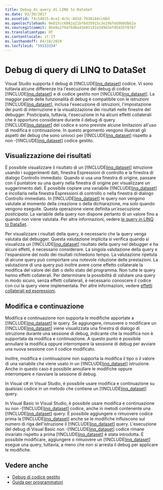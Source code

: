 ```yaml
---
title: Debug di query di LINQ to DataSet
ms.date: 03/30/2017
ms.assetid: f4c54015-8ce2-4c5c-8d18-7038144cc66d
ms.openlocfilehash: 0e015cc6042a21bf6d35915c3e19bfeb9b0dbb2a
ms.sourcegitcommit: 0be8a279af6d8a43e03141e349d3efd5d35f8767
ms.translationtype: HT
ms.contentlocale: it-IT
ms.lasthandoff: 04/18/2019
ms.locfileid: "59133334"
---
```

# <a name="debugging-linq-to-dataset-queries"></a>Debug di query di LINQ to DataSet

Visual Studio supporta il debug di [!INCLUDE[linq_dataset](../../../../includes/linq-dataset-md.md)] codice. Vi sono tuttavia alcune differenze tra l'esecuzione del debug di codice [!INCLUDE[linq_dataset](../../../../includes/linq-dataset-md.md)] e di codice gestito non [!INCLUDE[linq_dataset](../../../../includes/linq-dataset-md.md)]. La maggior parte delle funzionalità di debug è compatibile con le istruzioni [!INCLUDE[linq_dataset](../../../../includes/linq-dataset-md.md)], inclusa l'esecuzione di istruzioni, l'impostazione dei punti di interruzione e la visualizzazione dei risultati nelle finestre del debugger. Posticipata, tuttavia, l'esecuzione in ha alcuni effetti collaterali che è opportuno considerare durante il debug di query [!INCLUDE[linq_dataset](../../../../includes/linq-dataset-md.md)] del codice e sono previste alcune limitazioni all'uso di modifica e continuazione. In questo argomento vengono illustrati gli aspetti del debug che sono univoci per [!INCLUDE[linq_dataset](../../../../includes/linq-dataset-md.md)] rispetto a non -[!INCLUDE[linq_dataset](../../../../includes/linq-dataset-md.md)] codice gestito.  
  
## <a name="viewing-results"></a>Visualizzazione dei risultati  
 È possibile visualizzare il risultato di un [!INCLUDE[linq_dataset](../../../../includes/linq-dataset-md.md)] istruzione usando i suggerimenti dati, finestra Espressioni di controllo e la finestra di dialogo Controllo immediato. Quando si usa una finestra di origine, passare con il puntatore su una query nella finestra di origine per visualizzare un suggerimento dati. È possibile copiare una variabile [!INCLUDE[linq_dataset](../../../../includes/linq-dataset-md.md)] e incollarla nella finestra Espressioni di controllo o nella finestra di dialogo Controllo immediato. In [!INCLUDE[linq_dataset](../../../../includes/linq-dataset-md.md)] le query non vengono valutate al momento della creazione o della dichiarazione, ma solo quando vengono eseguite. Questa operazione viene definita *un'esecuzione posticipata*. La variabile della query non dispone pertanto di un valore fino a quando non viene valutata. Per altre informazioni, vedere [le query in LINQ to DataSet](../../../../docs/framework/data/adonet/queries-in-linq-to-dataset.md).  
  
 Per visualizzare i risultati della query, è necessario che la query venga valutata dal debugger. Questa valutazione implicita si verifica quando si visualizza un [!INCLUDE[linq_dataset](../../../../includes/linq-dataset-md.md)] risultato della query nel debugger e ha alcuni effetti, è necessario considerare. La singola valutazione della query e l'espansione del nodo dei risultati richiedono tempo. La valutazione ripetuta di alcune query può comportare una notevole riduzione delle prestazioni. La valutazione di una query può inoltre avere come effetto collaterale la modifica del valore dei dati o dello stato del programma. Non tutte le query hanno effetti collaterali. Per determinare la possibilità di valutare una query in modo sicuro, senza effetti collaterali, è necessario conoscere il codice con cui la query viene implementata. Per altre informazioni, vedere [effetti collaterali ed espressioni](https://docs.microsoft.com/previous-versions/visualstudio/visual-studio-2013/a7a250bs(v=vs.120)).  
  
## <a name="edit-and-continue"></a>Modifica e continuazione  
 Modifica e continuazione non supporta le modifiche apportate a [!INCLUDE[linq_dataset](../../../../includes/linq-dataset-md.md)] le query. Se aggiungere, rimuovere o modificare un [!INCLUDE[linq_dataset](../../../../includes/linq-dataset-md.md)] viene visualizzata una finestra di dialogo di istruzione durante una sessione di debug, indicante che la modifica non è supportata da modifica e continuazione. A questo punto è possibile annullare la modifica oppure interrompere la sessione di debug per avviare una nuova sessione con il codice modificato.  
  
 Inoltre, modifica e continuazione non supporta la modifica il tipo o il valore di una variabile che viene usato in un [!INCLUDE[linq_dataset](../../../../includes/linq-dataset-md.md)] istruzione. Anche in questo caso è possibile annullare le modifiche oppure interrompere e riavviare la sessione di debug.  
  
 In Visual c# in Visual Studio, è possibile usare modifica e continuazione su qualsiasi codice in un metodo che contiene un [!INCLUDE[linq_dataset](../../../../includes/linq-dataset-md.md)] query.  
  
 In Visual Basic in Visual Studio, è possibile usare modifica e continuazione su non -[!INCLUDE[linq_dataset](../../../../includes/linq-dataset-md.md)] codice, anche in metodi contenente una [!INCLUDE[linq_dataset](../../../../includes/linq-dataset-md.md)] query. È possibile aggiungere o rimuovere codice prima la [!INCLUDE[linq_dataset](../../../../includes/linq-dataset-md.md)] anche se le modifiche influiscono sul numero di riga dell'istruzione il [!INCLUDE[linq_dataset](../../../../includes/linq-dataset-md.md)] query. L'esecuzione del debug di Visual Basic non -[!INCLUDE[linq_dataset](../../../../includes/linq-dataset-md.md)] codice rimane invariato rispetto a prima [!INCLUDE[linq_dataset](../../../../includes/linq-dataset-md.md)] è stata introdotta. È possibile modificare, aggiungere o rimuovere un [!INCLUDE[linq_dataset](../../../../includes/linq-dataset-md.md)] esegue una query, tuttavia, a meno che non si arresta il debug per applicare le modifiche.  
  
## <a name="see-also"></a>Vedere anche

- [Debug di codice gestito](/visualstudio/debugger/debugging-managed-code)
- [Guida per programmatori](../../../../docs/framework/data/adonet/programming-guide-linq-to-dataset.md)
